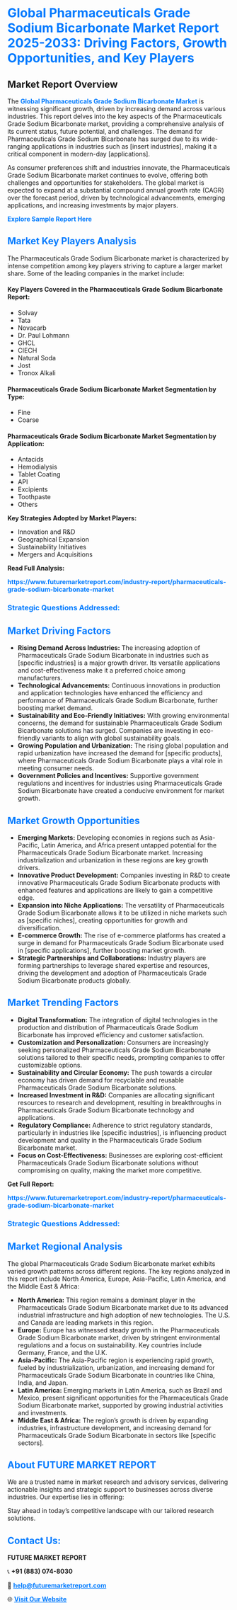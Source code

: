 <h1 style="color: #007BFF;">Global Pharmaceuticals Grade Sodium Bicarbonate Market Report 2025-2033: Driving Factors, Growth Opportunities, and Key Players</h1>

<section id="overview">
<h2>Market Report Overview</h2>
<p>The <a href="https://www.futuremarketreport.com/industry-report/pharmaceuticals-grade-sodium-bicarbonate-market" style="color: #007BFF; text-decoration: none;"><strong>Global Pharmaceuticals Grade Sodium Bicarbonate Market</strong></a> is witnessing significant growth, driven by increasing demand across various industries. This report delves into the key aspects of the Pharmaceuticals Grade Sodium Bicarbonate market, providing a comprehensive analysis of its current status, future potential, and challenges. The demand for Pharmaceuticals Grade Sodium Bicarbonate has surged due to its wide-ranging applications in industries such as [insert industries], making it a critical component in modern-day [applications].</p>
<p>As consumer preferences shift and industries innovate, the Pharmaceuticals Grade Sodium Bicarbonate market continues to evolve, offering both challenges and opportunities for stakeholders. The global market is expected to expand at a substantial compound annual growth rate (CAGR) over the forecast period, driven by technological advancements, emerging applications, and increasing investments by major players.</p>
</section>

<section id="overview">
<p><a href="https://www.futuremarketreport.com/request-sample/reportId=54375" style="color: #007BFF; text-decoration: none;"><strong>Explore Sample Report Here</strong></a></p>
</section>

<section id="key-players">
<h2 style="color: #007BFF;">Market Key Players Analysis</h2>
<p>The Pharmaceuticals Grade Sodium Bicarbonate market is characterized by intense competition among key players striving to capture a larger market share. Some of the leading companies in the market include:</p>
<h4>Key Players Covered in the Pharmaceuticals Grade Sodium Bicarbonate Report:</h4>
<ul><li>Solvay</li><li>Tata</li><li>Novacarb</li><li>Dr. Paul Lohmann</li><li>GHCL</li><li>CIECH</li><li>Natural Soda</li><li>Jost</li><li>Tronox Alkali</li></ul>
<h4>Pharmaceuticals Grade Sodium Bicarbonate Market Segmentation by Type:</h4>
<ul><li>Fine</li><li>Coarse</li></ul>

<h4>Pharmaceuticals Grade Sodium Bicarbonate Market Segmentation by Application:</h4>
<ul><li>Antacids</li><li>Hemodialysis</li><li>Tablet Coating</li><li>API</li><li>Excipients</li><li>Toothpaste</li><li>Others</li></ul>
<p><strong>Key Strategies Adopted by Market Players:</strong></p>
<ul>
<li>Innovation and R&D</li>
<li>Geographical Expansion</li>
<li>Sustainability Initiatives</li>
<li>Mergers and Acquisitions</li>
</ul>
</section>

<section>
<p><strong>Read Full Analysis: </strong></p><a href="https://www.futuremarketreport.com/industry-report/pharmaceuticals-grade-sodium-bicarbonate-market" style="color: #007BFF; text-decoration: none;"><strong>https://www.futuremarketreport.com/industry-report/pharmaceuticals-grade-sodium-bicarbonate-market</strong></a>
<h3 style="color: #007BFF;">Strategic Questions Addressed:</h3>
</section>

<section id="driving-factors">
<h2 style="color: #007BFF;">Market Driving Factors</h2>
<ul>
<li><strong>Rising Demand Across Industries:</strong> The increasing adoption of Pharmaceuticals Grade Sodium Bicarbonate in industries such as [specific industries] is a major growth driver. Its versatile applications and cost-effectiveness make it a preferred choice among manufacturers.</li>
<li><strong>Technological Advancements:</strong> Continuous innovations in production and application technologies have enhanced the efficiency and performance of Pharmaceuticals Grade Sodium Bicarbonate, further boosting market demand.</li>
<li><strong>Sustainability and Eco-Friendly Initiatives:</strong> With growing environmental concerns, the demand for sustainable Pharmaceuticals Grade Sodium Bicarbonate solutions has surged. Companies are investing in eco-friendly variants to align with global sustainability goals.</li>
<li><strong>Growing Population and Urbanization:</strong> The rising global population and rapid urbanization have increased the demand for [specific products], where Pharmaceuticals Grade Sodium Bicarbonate plays a vital role in meeting consumer needs.</li>
<li><strong>Government Policies and Incentives:</strong> Supportive government regulations and incentives for industries using Pharmaceuticals Grade Sodium Bicarbonate have created a conducive environment for market growth.</li>
</ul>
</section>

<section id="growth-opportunities">
<h2 style="color: #007BFF;">Market Growth Opportunities</h2>
<ul>
<li><strong>Emerging Markets:</strong> Developing economies in regions such as Asia-Pacific, Latin America, and Africa present untapped potential for the Pharmaceuticals Grade Sodium Bicarbonate market. Increasing industrialization and urbanization in these regions are key growth drivers.</li>
<li><strong>Innovative Product Development:</strong> Companies investing in R&D to create innovative Pharmaceuticals Grade Sodium Bicarbonate products with enhanced features and applications are likely to gain a competitive edge.</li>
<li><strong>Expansion into Niche Applications:</strong> The versatility of Pharmaceuticals Grade Sodium Bicarbonate allows it to be utilized in niche markets such as [specific niches], creating opportunities for growth and diversification.</li>
<li><strong>E-commerce Growth:</strong> The rise of e-commerce platforms has created a surge in demand for Pharmaceuticals Grade Sodium Bicarbonate used in [specific applications], further boosting market growth.</li>
<li><strong>Strategic Partnerships and Collaborations:</strong> Industry players are forming partnerships to leverage shared expertise and resources, driving the development and adoption of Pharmaceuticals Grade Sodium Bicarbonate products globally.</li>
</ul>
</section>

<section id="trending-factors">
<h2 style="color: #007BFF;">Market Trending Factors</h2>
<ul>
<li><strong>Digital Transformation:</strong> The integration of digital technologies in the production and distribution of Pharmaceuticals Grade Sodium Bicarbonate has improved efficiency and customer satisfaction.</li>
<li><strong>Customization and Personalization:</strong> Consumers are increasingly seeking personalized Pharmaceuticals Grade Sodium Bicarbonate solutions tailored to their specific needs, prompting companies to offer customizable options.</li>
<li><strong>Sustainability and Circular Economy:</strong> The push towards a circular economy has driven demand for recyclable and reusable Pharmaceuticals Grade Sodium Bicarbonate solutions.</li>
<li><strong>Increased Investment in R&D:</strong> Companies are allocating significant resources to research and development, resulting in breakthroughs in Pharmaceuticals Grade Sodium Bicarbonate technology and applications.</li>
<li><strong>Regulatory Compliance:</strong> Adherence to strict regulatory standards, particularly in industries like [specific industries], is influencing product development and quality in the Pharmaceuticals Grade Sodium Bicarbonate market.</li>
<li><strong>Focus on Cost-Effectiveness:</strong> Businesses are exploring cost-efficient Pharmaceuticals Grade Sodium Bicarbonate solutions without compromising on quality, making the market more competitive.</li>
</ul>
</section>

<section>
<p><strong>Get Full Report: </strong></p><a href="https://www.futuremarketreport.com/industry-report/pharmaceuticals-grade-sodium-bicarbonate-market" style="color: #007BFF; text-decoration: none;"><strong>https://www.futuremarketreport.com/industry-report/pharmaceuticals-grade-sodium-bicarbonate-market</strong></a>
<h3 style="color: #007BFF;">Strategic Questions Addressed:</h3>
</section>


<section id="regional-analysis">
<h2 style="color: #007BFF;">Market Regional Analysis</h2>
<p>The global Pharmaceuticals Grade Sodium Bicarbonate market exhibits varied growth patterns across different regions. The key regions analyzed in this report include North America, Europe, Asia-Pacific, Latin America, and the Middle East & Africa:</p>
<ul>
<li><strong>North America:</strong> This region remains a dominant player in the Pharmaceuticals Grade Sodium Bicarbonate market due to its advanced industrial infrastructure and high adoption of new technologies. The U.S. and Canada are leading markets in this region.</li>
<li><strong>Europe:</strong> Europe has witnessed steady growth in the Pharmaceuticals Grade Sodium Bicarbonate market, driven by stringent environmental regulations and a focus on sustainability. Key countries include Germany, France, and the U.K.</li>
<li><strong>Asia-Pacific:</strong> The Asia-Pacific region is experiencing rapid growth, fueled by industrialization, urbanization, and increasing demand for Pharmaceuticals Grade Sodium Bicarbonate in countries like China, India, and Japan.</li>
<li><strong>Latin America:</strong> Emerging markets in Latin America, such as Brazil and Mexico, present significant opportunities for the Pharmaceuticals Grade Sodium Bicarbonate market, supported by growing industrial activities and investments.</li>
<li><strong>Middle East & Africa:</strong> The region’s growth is driven by expanding industries, infrastructure development, and increasing demand for Pharmaceuticals Grade Sodium Bicarbonate in sectors like [specific sectors].</li>
</ul>
</section>

<footer>
<h2 style="color: #007BFF;">About FUTURE MARKET REPORT</h2>
<p>We are a trusted name in market research and advisory services, delivering actionable insights and strategic support to businesses across diverse industries. Our expertise lies in offering:</p>

<p>Stay ahead in today’s competitive landscape with our tailored research solutions.</p>

<h2 style="color: #007BFF;">Contact Us:</h2>
<p><strong>FUTURE MARKET REPORT</strong></p>
<p>📞 <strong>+91 (883) 074-8030</strong></p>
<p>📧 <strong><a href="mailto:help@futuremarketreport.com" style="color: #007BFF;">help@futuremarketreport.com</a></strong></p>
<p>🌐 <strong><a href="https://www.futuremarketreport.com/" style="color: #007BFF;">Visit Our Website</a></strong></p>
</footer>